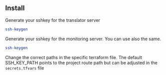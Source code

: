 ## Install

Generate your sshkey for the translator server
```bash
ssh-keygen
```

Generate your sshkey for the monitoring server. You can use also the same.
```bash
ssh-keygen
```

Change the correct paths in the specific terraform file.
The default SSH_KEY_PATH points to the project route path but can be adjusted in the `secrets.tfvars` file
